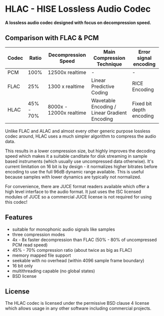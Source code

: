 # HLAC - HISE Lossless Audio Codec

**A lossless audio codec designed with focus on decompression speed.**

## Comparison with FLAC & PCM

Codec | Ratio | Decompression Speed | Main Compression Technique | Error signal encoding
----- | ----- | ------------------- | -------------------------- | ---------------------
PCM   | 100% | 12500x realtime    | - | -
FLAC  | 25%   | 1300 x realtime     | Linear Predictive Coding   | RICE Encoding
HLAC  | 45% - 70% | 8000x - 12000x realtime | Wavetable Encoding / Linear Gradient Encoding | Fixed bit depth encoding

Unlike FLAC and ALAC and almost every other generic purpose lossless codec around, HLAC uses a much simpler algorithm to compress the audio data.

This results in a lower compression size, but highly improves the decoding speed which makes it a suitable canditate for disk streaming in sample based instruments (which usually use uncompressed data otherwise). It's current limitation on 16 bit is by design - it normalizes higher bitrates before encoding to use the full 96dB dynamic range available. This is useful because samples with lower dynamics are typically not normalized.

For convenience, there are JUCE format readers available which offer a high level interface to the audio format. It just uses the ISC licensed modules of JUCE so a commercial JUCE license is not required for using this codec!

## Features

- suitable for monophonic audio signals like samples
- three compression modes
- 4x - 8x faster decompression than FLAC (50% - 80% of uncompressed PCM read speed)
- 45% - 70% compression ratio (about twice as big as FLAC)
- memory mapped file support
- seekable with no overhead (within 4096 sample frame boundary)
- 16 bit only 
- multithreading capable (no global states)
- BSD license

## License

The HLAC codec is licensed under the permissive BSD clause 4 license which allows usage in any other software including commercial projects.
